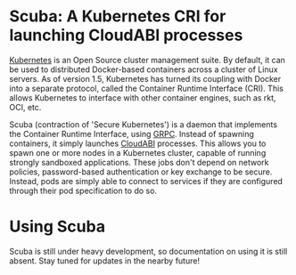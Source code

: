 # Scuba: A Kubernetes CRI for launching CloudABI processes

[Kubernetes](https://kubernetes.io/) is an Open Source cluster
management suite. By default, it can be used to distributed Docker-based
containers across a cluster of Linux servers. As of version 1.5,
Kubernetes has turned its coupling with Docker into a separate protocol,
called the Container Runtime Interface (CRI). This allows Kubernetes to
interface with other container engines, such as rkt, OCI, etc.

Scuba (contraction of 'Secure Kubernetes') is a daemon that implements
the Container Runtime Interface, using [GRPC](https://grpc.io/). Instead
of spawning containers, it simply launches
[CloudABI](https://nuxi.nl/cloudabi/) processes. This allows you to
spawn one or more nodes in a Kubernetes cluster, capable of running
strongly sandboxed applications. These jobs don't depend on network
policies, password-based authentication or key exchange to be secure.
Instead, pods are simply able to connect to services if they are
configured through their pod specification to do so.

# Using Scuba

Scuba is still under heavy development, so documentation on using it is
still absent. Stay tuned for updates in the nearby future!
